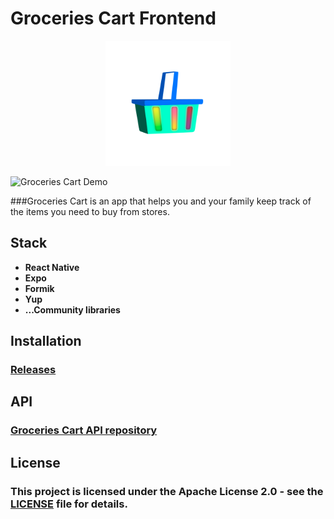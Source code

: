 # Groceries Cart Frontend

<p align="center">
  <img src="https://raw.githubusercontent.com/nazaruys/groceries_cart-frontend/master/app/assets/Groceries-Cart.png" alt="Groceries Cart Logo"  width="200" height="200" />
</p>
<img src="https://private-user-images.githubusercontent.com/152899138/362655390-fa58e0f7-46b7-486d-96e2-972e06585fdf.gif?jwt=eyJhbGciOiJIUzI1NiIsInR5cCI6IkpXVCJ9.eyJpc3MiOiJnaXRodWIuY29tIiwiYXVkIjoicmF3LmdpdGh1YnVzZXJjb250ZW50LmNvbSIsImtleSI6ImtleTUiLCJleHAiOjE3MjQ5MzA5NDIsIm5iZiI6MTcyNDkzMDY0MiwicGF0aCI6Ii8xNTI4OTkxMzgvMzYyNjU1MzkwLWZhNThlMGY3LTQ2YjctNDg2ZC05NmUyLTk3MmUwNjU4NWZkZi5naWY_WC1BbXotQWxnb3JpdGhtPUFXUzQtSE1BQy1TSEEyNTYmWC1BbXotQ3JlZGVudGlhbD1BS0lBVkNPRFlMU0E1M1BRSzRaQSUyRjIwMjQwODI5JTJGdXMtZWFzdC0xJTJGczMlMkZhd3M0X3JlcXVlc3QmWC1BbXotRGF0ZT0yMDI0MDgyOVQxMTI0MDJaJlgtQW16LUV4cGlyZXM9MzAwJlgtQW16LVNpZ25hdHVyZT02Nzc3NThiNTU1YzdmMWZiNTQ0MGNiNTY1ZTUyMzk1MjhhODYyMTM4ZGIwYjg4MjgyODM0N2RmYjdjYzQxMTkyJlgtQW16LVNpZ25lZEhlYWRlcnM9aG9zdCZhY3Rvcl9pZD0wJmtleV9pZD0wJnJlcG9faWQ9MCJ9.59kKKc5_npGq45JU5gAXlb_25VRoAPw-7E3WqR1EDz8" alt="Groceries Cart Demo"  width="250" />

###Groceries Cart is an app that helps you and your family keep track of the items you need to buy from stores.

## Stack

- **React Native**
- **Expo**
- **Formik**
- **Yup**
- **...Community libraries**

## Installation

### [Releases](https://github.com/nazaruys/groceries_cart-frontend/releases)

## API

### [Groceries Cart API repository](https://github.com/nazaruys/groceries_cart-api)

## License

### This project is licensed under the Apache License 2.0 - see the [LICENSE](https://github.com/nazaruys/groceries_cart-frontend/blob/master/LICENSE) file for details.
